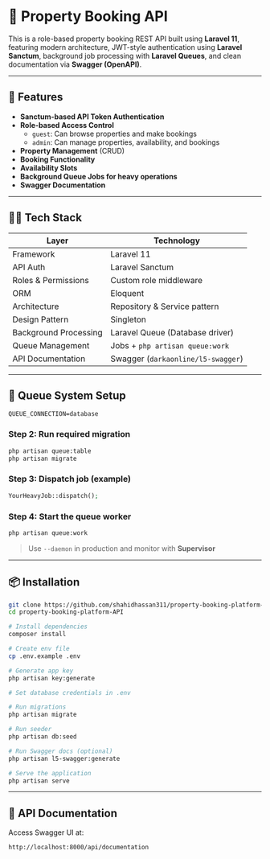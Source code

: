 # 🏡 Property Booking API

This is a role-based property booking REST API built using **Laravel 11**, featuring modern architecture, JWT-style authentication using **Laravel Sanctum**, background job processing with **Laravel Queues**, and clean documentation via **Swagger (OpenAPI)**.

---

## 🚀 Features

- **Sanctum-based API Token Authentication**
- **Role-based Access Control**
  - `guest`: Can browse properties and make bookings
  - `admin`: Can manage properties, availability, and bookings
- **Property Management** (CRUD)
- **Booking Functionality**
- **Availability Slots**
- **Background Queue Jobs for heavy operations**
- **Swagger Documentation**

---

## 🧑‍💻 Tech Stack

| Layer | Technology |
|-------|------------|
| Framework | Laravel 11 |
| API Auth | Laravel Sanctum |
| Roles & Permissions | Custom role middleware |
| ORM | Eloquent |
| Architecture | Repository & Service pattern |
| Design Pattern | Singleton |
| Background Processing | Laravel Queue (Database driver) |
| Queue Management | Jobs + `php artisan queue:work` |
| API Documentation | Swagger (`darkaonline/l5-swagger`) |

---

## 🔄 Queue System Setup

```env
QUEUE_CONNECTION=database
````

### Step 2: Run required migration

```bash
php artisan queue:table
php artisan migrate
```

### Step 3: Dispatch job (example)

```php
YourHeavyJob::dispatch();
```

### Step 4: Start the queue worker

```bash
php artisan queue:work
```

> Use `--daemon` in production and monitor with **Supervisor**

---

## 📦 Installation

```bash
git clone https://github.com/shahidhassan311/property-booking-platform-API.git
cd property-booking-platform-API

# Install dependencies
composer install

# Create env file
cp .env.example .env

# Generate app key
php artisan key:generate

# Set database credentials in .env

# Run migrations
php artisan migrate

# Run seeder
php artisan db:seed

# Run Swagger docs (optional)
php artisan l5-swagger:generate

# Serve the application
php artisan serve
```

---

## 📘 API Documentation

Access Swagger UI at:

```
http://localhost:8000/api/documentation
```
